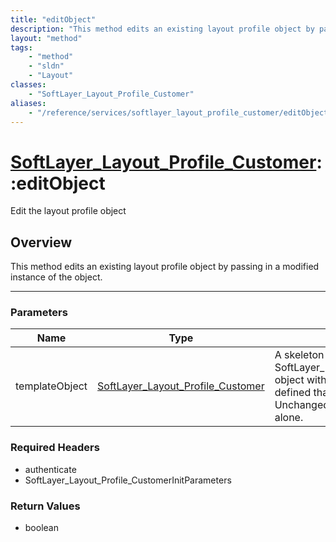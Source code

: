```yaml
---
title: "editObject"
description: "This method edits an existing layout profile object by passing in a modified instance of the object."
layout: "method"
tags:
    - "method"
    - "sldn"
    - "Layout"
classes:
    - "SoftLayer_Layout_Profile_Customer"
aliases:
    - "/reference/services/softlayer_layout_profile_customer/editObject"
---
```

# [SoftLayer_Layout_Profile_Customer](/reference/services/SoftLayer_Layout_Profile_Customer)::editObject


Edit the layout profile object


## Overview 
This method edits an existing layout profile object by passing in a modified instance of the object. 

-----

### Parameters 
|Name | Type | Description |
| --- | --- | --- |
|templateObject| <a href='/reference/datatypes/SoftLayer_Layout_Profile_Customer'>SoftLayer_Layout_Profile_Customer </a>| A skeleton SoftLayer_Layout_Profile_Customer object with only the properties defined that you wish to change. Unchanged properties are left alone.|


### Required Headers
* authenticate
* SoftLayer_Layout_Profile_CustomerInitParameters


### Return Values
* boolean




